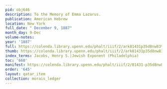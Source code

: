 ```yaml
---
pid: obj646
description: To the Memory of Emma Lazarus.
publication: American Hebrew
location: New York
full_date: " December 9, 1887"
month_day: 9-Dec
volume-notes:
year: '1887'
full: https://colenda.library.upenn.edu/phalt/iiif/2/ark81431p35d8nw83%2FSHA256E-s7120695--6ac8b3d03f603a455cb66265fcfae1c1b34440a1072f29b524a7db86defb7933.jpeg/full/3500,/0/default.jpg
thumb: https://colenda.library.upenn.edu/phalt/iiif/2/ark81431p35d8nw83%2FSHA256E-s7120695--6ac8b3d03f603a455cb66265fcfae1c1b34440a1072f29b524a7db86defb7933.jpeg/full/!200,200/0/default.jpg
index_terms: Jacobs, Henry S.|Jewish Exponent (Philadelphia)
toc: '660'
manifest: https://colenda.library.upenn.edu/phalt/iiif/2/81431-p35d8nw83/manifest
order: '645'
layout: qatar_item
collection: morais_ledger
---
```

